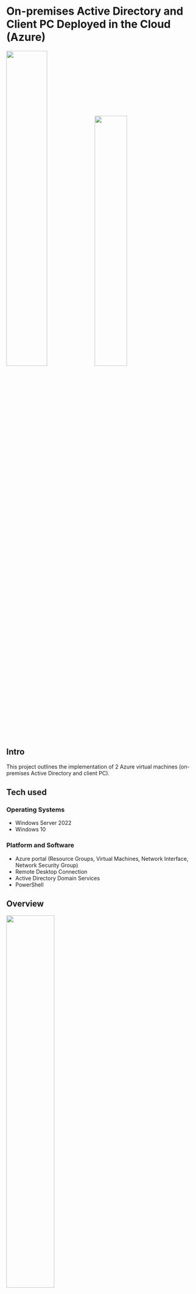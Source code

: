 # On-premises Active Directory and Client PC Deployed in the Cloud (Azure)

<img src="images/ad.jpg" width=46%><img src="images/azure.png" width=41%>

## Intro

This project outlines the implementation of 2 Azure virtual machines (on-premises Active Directory and client PC).

## Tech used

### Operating Systems

- Windows Server 2022
- Windows 10

### Platform and Software

- Azure portal (Resource Groups, Virtual Machines, Network Interface, Network Security Group)
- Remote Desktop Connection
- Active Directory Domain Services
- PowerShell

## Overview

<img src="images/overview2.png" width=50%>

## Configuration Steps
###### top
- [Step 1: Create resources](#step-1-create-resources)
- [Step 2: Establish connectivity to between Domain Controller and Client](#step-2-establish-connectivity-to-between-domain-controller-and-client)
- [Step 3: Install Active Directory](#step-3-install-active-directory)
- [Step 4: Create an administrator and regular account in Active Directory](#step-4-create-an-administrator-and-regular-account-in-active-directory)
- [Step 5: Join Client to the Domain Controller](#step-5-join-client-to-the-domain-controller)
- [Step 6: Setup Remote Desktop for non-administrative users to Client](#step-6-setup-remote-desktop-for-non-administrative-users-to-client)
- [Step 7: Create users in Active Directory using Powershell script](#step-7-create-users-in-active-directory-using-powershell-script)
- [Bonus Step: How to unlock users' accounts and reset passwords](#bonus-step-how-to-unlock-users-accounts-and-reset-passwords)

### Step 1: Create resources

<img src="images/tenant.png" width=50%>

Create Resource Group

- it's treat as your each department (IT, HR etc.) so that yu can keep track their expenses

Create Azure Virtual Machines and Virtual Network

- Create the ***domain controller*** virtual machine (VM) which is Windows Server 2022 (DC-1).
- Create the ***client*** VM which is Windows 10 (Client-1).
- After creation of DC-1, virtual network (VN) is created as well. So let Client-1 select the VN of DC-1 thus ***both VM under the same VN***. 
- Set up the ***login*** by using username and password of both VMs for remote desktop connection in step 2.
- Set the NIC private IP address of DC-1 to be ***static***from default setting as shown below. We don't want it to change at all if not the random assignation of DHCP will occur. Later we will set the DNS IP address of Client-1 to use ***DC-1 IP address as DNS server*** instead of VN DNS server in step 5.
<img src="images/overview.png" width=50%>
<img src="images/dynamicip.png">
<img src="images/staticip.png" width=40%>

### Step 2: Establish connectivity to between Domain Controller and Client
[back to top](#top)

- Login to DC-1 and Client-1 by using ***public IP address*** with credentials (username and password)
- ***Ping private IP address*** of DC-1 with -t but it seems blocked by DC-1. Next we login to DC-1 and ***enable ICMPv4*** then we ping again.
<img src="images/dcc1.png">
<img src="images/dcc2.png">
<img src="images/dcc3.png">

### Step 3: Install Active Directory
[back to top](#top)

- Login to DC-1 -> Server Manager -> Add Roles and Features -> tick Active Directory Domain Services -> click ***Promote this server to a domain controller*** -> Add a new forest -> name it mydomain.com -> set DSRM password -> restart -> reconnect -> login with mydomain.com\labuser
<img src="images/iad1.png">
<img src="images/iad2.png">
<img src="images/iad3.png">
<img src="images/iad4.png">

### Step 4: Create an administrator and regular account in Active Directory
[back to top](#top)

Create 2 ***new Organisation Unit (OU)***

- Server Manager -> Tools -> Active Directory Users and Computers (ADUC) -> right click mydomain.com -> new -> organisation unit -> name it _ADMIN and _EMPLOYEES

Create ***new employee*** "john_admin" and add to "Domain Admins" Security Group

- Go to _ADMIN -> right click black space -> new -> User -> fill in first name, last name, user login name -> right click created user -> properties -> Member Of -> Add -> type domain admins -> Check Names -> OK -> log off -> reconnect -> login with mydomain.com\john_admin
<img src="images/cua1.png">
<img src="images/cua2.png">
<img src="images/cua3.png">

### Step 5: Join Client to the Domain Controller
[back to top](#top)

- Client-1 ***cannot find mydomain.com*** in default DNS server due to not connected to private IP address 10.0.0.4 (DC-1) as DNS server that shown in step 1.
<img src="images/jdc1.png">

- ***Change DNS server*** setting (Client-1) in Azure portal
<img src="images/jdc2.png">
<img src="images/jdc3.png">

- Log off -> reconnect -> shortcut (win+r) -> type cmd -> check status
<img src="images/jdc4.png">

- Shortcut (win+x) / right click start menu icon -> System -> Rename this PC (advanced) -> Computer Name -> Change -> pick Domain -> type mydomain.com -> OK -> enter mydomain.com\john_admin
<img src="images/jdc5.png">

### Step 6: Setup Remote Desktop for non-administrative users to Client
[back to top](#top)

Allow "Domain Users" access to remote desktop, ***every user can log in into Client-1*** as normal/non-administrative user

- Shortcut (win+x) / right click start menu icon -> System -> Remote desktop -> Select users that can remotely access this PC -> Add -> type domain users -> Check Names -> OK
<img src="images/du1.png">

Double check who is in "Domain Users" Security Group in DC-1

- (Server Manager -> Tools -> ADUC) / (Start menu -> Windows Administrative Tools -> ADUC) -> mydomain.com -> Users -> double click Domain Users -> Members 
<img src="images/du2.png">


### Step 7: Create users in Active Directory using Powershell script
[back to top](#top)

- Login to DC-1 as john_admin
- Open PowerShell_ise as an administrator
- Create a new File and paste content of the [script](https://github.com/joshmadakor1/AD_PS/blob/master/Generate-Names-Create-Users.ps1) into it -> F5 / Play button -> ADUC -> _EMPLOYEES -> right click _EMPLOYEES -> refresh
- Pick one auto-generated user to login to Client-1
<img src="images/cu1.png">
<img src="images/cu2.png">
<img src="images/cu3.png">

### Bonus Step: How to unlock users' accounts and reset passwords
[back to top](#top)
- Login user with wrong password few times to make it locked
<img src="images/ul1.png">

- Right click the user's name -> Reset Password
<img src="images/ul2.png">

- Right click the user'name -> Properties -> tick Unlock account
<img src="images/ul3.png">
 
:warning:Last but not least, please don't forget to clean up your Azure resource groups as ***you can incur charges*** that use up your $200 free credits!

## Credits
[back to top](#top)

- [Josh Madakor](https://github.com/joshmadakor1)
